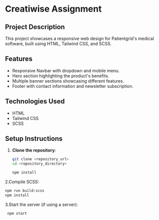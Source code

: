 # Creatiwise Assignment

## Project Description

This project showcases a responsive web design for Patientgrid's medical software, built using HTML, Tailwind CSS, and SCSS.

## Features

- Responsive Navbar with dropdown and mobile menu.
- Hero section highlighting the product's benefits.
- Multiple banner sections showcasing different features.
- Footer with contact information and newsletter subscription.

## Technologies Used

- HTML
- Tailwind CSS
- SCSS

## Setup Instructions

1. **Clone the repository**:
   ```bash
   git clone <repository_url>
   cd <repository_directory>
   
   npm install
   ```

2.Compile SCSS:
   ```bash
   npm run build:scss
   npm install
   ```
3.Start the server (if using a server):
   ```bash
    npm start
   ```


   
